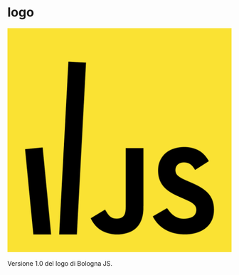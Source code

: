 # logo

![Bologna JS Logo](https://raw.githubusercontent.com/BolognaJS/logo/master/bolognajs-logo.png)

Versione 1.0 del logo di Bologna JS.
